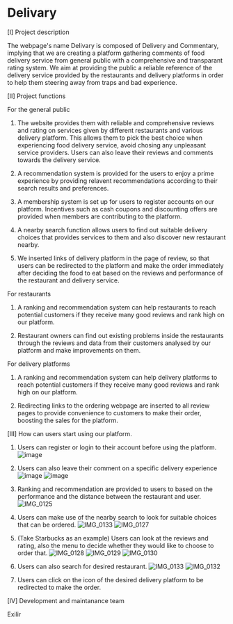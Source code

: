 # Delivary

[I] Project description

The webpage's name Delivary is composed of Delivery and Commentary, implying that we are creating a platform gathering comments of food delivery service from general public with a comprehensive and transparant rating system. We aim at providing the public a reliable reference of the delivery service provided by the restaurants and delivery platforms in order to help them steering away from traps and bad experience.

[II] Project functions

For the general public

1. The website provides them with reliable and comprehensive reviews and rating on services given by different restaurants and various delivery platform. This allows them to pick the best choice when experiencing food delivery service, avoid chosing any unpleasant service providers. Users can also leave their reviews and comments towards the delivery service.

2. A recommendation system is provided for the users to enjoy a prime experience by providing relavent recommendations according to their search results and preferences. 

3. A membership system is set up for users to register accounts on our platform. Incentives such as cash coupons and discounting offers are provided when members are contributing to the platform.

4. A nearby search function allows users to find out suitable delivery choices that provides services to them and also discover new restaurant nearby.

5. We inserted links of delivery platform in the page of review, so that users can be redirected to the platform and make the order immediately after deciding the food to eat based on the reviews and performance of the restaurant and delivery service.

For restaurants

1. A ranking and recommendation system can help restaurants to reach potential customers if they receive many good reviews and rank high on our platform.

2. Restaurant owners can find out existing problems inside the restaurants through the reviews and data from their customers analysed by our platform and make improvements on them.

For delivery platforms

1. A ranking and recommendation system can help delivery platforms to reach potential customers if they receive many good reviews and rank high on our platform.

2. Redirecting links to the ordering webpage are inserted to all review pages to provide convenience to customers to make their order, boosting the sales for the platform.

[III] How can users start using our platform.

1. Users can register or login to their account before using the platform.
![image](https://user-images.githubusercontent.com/82256813/114887718-47cfec80-9e3b-11eb-9d16-57e2c12d1983.jpeg)

2. Users can also leave their comment on a specific delivery experience
![image](https://user-images.githubusercontent.com/82256813/114888492-de9ca900-9e3b-11eb-8aa9-a6900a36fd18.jpeg)
![image](https://user-images.githubusercontent.com/82256813/114888928-3fc47c80-9e3c-11eb-8e87-2ed59594ef2d.png)

3. Ranking and recommendation are provided to users to based on the performance and the distance between the restaurant and user.
![IMG_0125](https://user-images.githubusercontent.com/82256813/114890295-777ff400-9e3d-11eb-8127-489c0488b054.png)

5. Users can make use of the nearby search to look for suitable choices that can be ordered.
![IMG_0133](https://user-images.githubusercontent.com/82256813/114889149-6da9c100-9e3c-11eb-833f-9ec8a4ec6398.png)
![IMG_0127](https://user-images.githubusercontent.com/82256813/114889193-78645600-9e3c-11eb-92f7-7da46d06a773.png)

5. (Take Starbucks as an example) Users can look at the reviews and rating, also the menu to decide whether they would like to choose to order that.
![IMG_0128](https://user-images.githubusercontent.com/82256813/114889760-f7598e80-9e3c-11eb-9879-0a998f220904.png)
![IMG_0129](https://user-images.githubusercontent.com/82256813/114889902-1f48f200-9e3d-11eb-9c2c-49cd1396a10a.png)
![IMG_0130](https://user-images.githubusercontent.com/82256813/114889928-26700000-9e3d-11eb-90bb-2b9790353036.png)

5. Users can also search for desired restaurant.
![IMG_0133](https://user-images.githubusercontent.com/82256813/114890569-b6ae4500-9e3d-11eb-91ed-a9e1a5b89d2f.png)
![IMG_0132](https://user-images.githubusercontent.com/82256813/114890604-bd3cbc80-9e3d-11eb-9b3b-ae486e2669f2.png)

6. Users can click on the icon of the desired delivery platform to be redirected to make the order.

[IV] Development and maintanance team

Exilir












